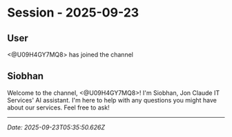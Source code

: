 # Session - 2025-09-23

## User
<@U09H4GY7MQ8> has joined the channel

## Siobhan
Welcome to the channel, <@U09H4GY7MQ8>! I'm Siobhan, Jon Claude IT Services' AI assistant. I'm here to help with any questions you might have about our services. Feel free to ask!


---
*Date: 2025-09-23T05:35:50.626Z*